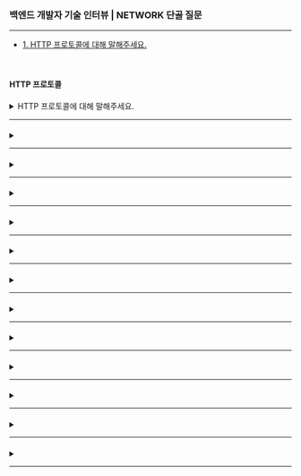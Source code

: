 ### 백엔드 개발자 기술 인터뷰 | NETWORK 단골 질문

---

- [1. HTTP 프로토콜에 대해 말해주세요.](#http-프로토콜)

<br>

#### HTTP 프로토콜

<details>
<summary>HTTP 프로토콜에 대해 말해주세요.</summary>

- HTTP(HyperText Transfer Protocol)는 클라이언트와 서버 간에 HTML 문서를 주고받기 위한 프로토콜로, 주로 웹 브라우저와 웹 서버 간 통신에서 사용된다.
- Stateless(무상태성) 특징을 가지며, 클라이언트의 요청에 대해 서버가 응답을 반환하는 방식으로 동작한다.
  - Stateless(무상태성): HTTP는 이전 요청에 대한 정보를 유지하지 않는다. 즉, 각 요청이 독립적으로 처리된다.
  - Connectionless(비연결성): 서버는 클라이언트의 요청을 처리한 후 연결을 종료한다. 요청할 때마다 새로 연결이 이루어진다.

<details>
<summary>⁉️ </summary>

- 

</details>

</details>

---

####

<details>
<summary></summary>

-

<details>
<summary>⁉️ </summary>

-

</details>

</details>

---

####

<details>
<summary></summary>

-

<details>
<summary>⁉️ </summary>

-

</details>

</details>

---

####

<details>
<summary></summary>

-

<details>
<summary>⁉️ </summary>

-

</details>

</details>

---

####

<details>
<summary></summary>

-

<details>
<summary>⁉️ </summary>

-

</details>

</details>

---

####

<details>
<summary></summary>

-

<details>
<summary>⁉️ </summary>

-

</details>

</details>

---

####

<details>
<summary></summary>

-

<details>
<summary>⁉️ </summary>

-

</details>

</details>

---

####

<details>
<summary></summary>

-

<details>
<summary>⁉️ </summary>

-

</details>

</details>

---

####

<details>
<summary></summary>

-

<details>
<summary>⁉️ </summary>

-

</details>

</details>

---

####

<details>
<summary></summary>

-

<details>
<summary>⁉️ </summary>

-

</details>

</details>

---

#### 

<details>
<summary></summary>

-

<details>
<summary>⁉️ </summary>

-

</details>

</details>

---

#### 

<details>
<summary></summary>

-

<details>
<summary>⁉️ </summary>

-

</details>

</details>

---

#### 

<details>
<summary></summary>

-

<details>
<summary>⁉️ </summary>

-

</details>

</details>

---
